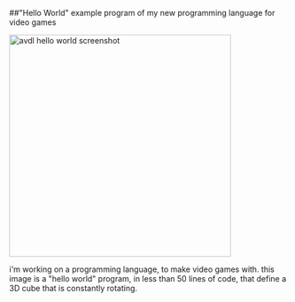 ##"Hello World" example program of my new programming language for video games

<img src="@ROOT@/images/image_ddlang_hello_world.png" style="width:400px" alt="avdl hello world screenshot"/>

i'm working on a programming language, to make video games with.
this image is a "hello world" program, in less than 50 lines of code,
that define a 3D cube that is constantly rotating.
